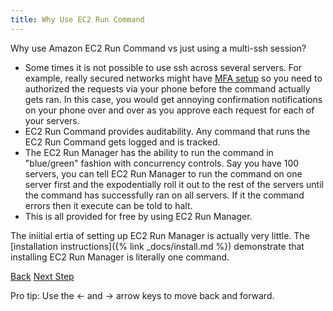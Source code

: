 ```yaml
---
title: Why Use EC2 Run Command
---
```


Why use Amazon EC2 Run Command vs just using a multi-ssh session?

* Some times it is not possible to use ssh across several servers.  For example, really secured networks might have [MFA setup](TODO) so you need to authorized the requests via your phone before the command actually gets ran. In this case, you would get annoying confirmation notifications on your phone over and over as you approve each request for each of your servers.
* EC2 Run Command provides auditability. Any command that runs the EC2 Run Command gets logged and is tracked.
* The EC2 Run Manager has the ability to run the command in "blue/green" fashion with concurrency controls. Say you have 100 servers, you can tell EC2 Run Manager to run the command on one server first and the expodentially roll it out to the rest of the servers until the command has successfully ran on all servers.  If it the command errors then it execute can be told to halt.
* This is all provided for free by using EC2 Run Manager.

The iniitial ertia of setting up EC2 Run Manager is actually very little.  The [installation instructions]({% link _docs/install.md %}) demonstrate that installing EC2 Run Manager is literally one command.

<a id="prev" class="btn btn-basic" href="{% link _docs/why.md %}">Back</a>
<a id="next" class="btn btn-primary" href="{% link _docs/how-it-works.md %}">Next Step</a>
<p class="keyboard-tip">Pro tip: Use the <- and -> arrow keys to move back and forward.</p>
